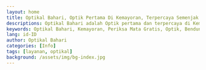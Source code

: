 ```yaml
---
layout: home
title: Optikal Bahari, Optik Pertama Di Kemayoran, Terpercaya Semenjak Tahun 1978
descriptions: Optikal Bahari adalah Optik pertama dan terpercaya di Kemayoran. Melayani pembelian kacamata cicilan, tanpa DP dan bunga, boleh bayar dengan KJP.
keywords: Optikal Bahari, Kemayoran, Periksa Mata Gratis, Optik, Bendungan Jago, Optik KJP
lang: id-ID
author: Optikal Bahari
categories: [Info]
tags: [layanan, optikal]
background: /assets/img/bg-index.jpg
---
```

